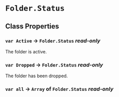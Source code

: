 # `Folder.Status`

## Class Properties

### `var Active` → `Folder.Status` _read-only_

The folder is active.   
  


### `var Dropped` → `Folder.Status` _read-only_

The folder has been dropped.   
  


### `var all` → `Array` of `Folder.Status` _read-only_
